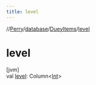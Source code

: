 ```yaml
---
title: level
---
```

//[Perry](../../../index.html)/[database](../index.html)/[DueyItems](index.html)/[level](level.html)



# level



[jvm]\
val [level](level.html): Column<[Int](https://kotlinlang.org/api/latest/jvm/stdlib/kotlin/-int/index.html)>




